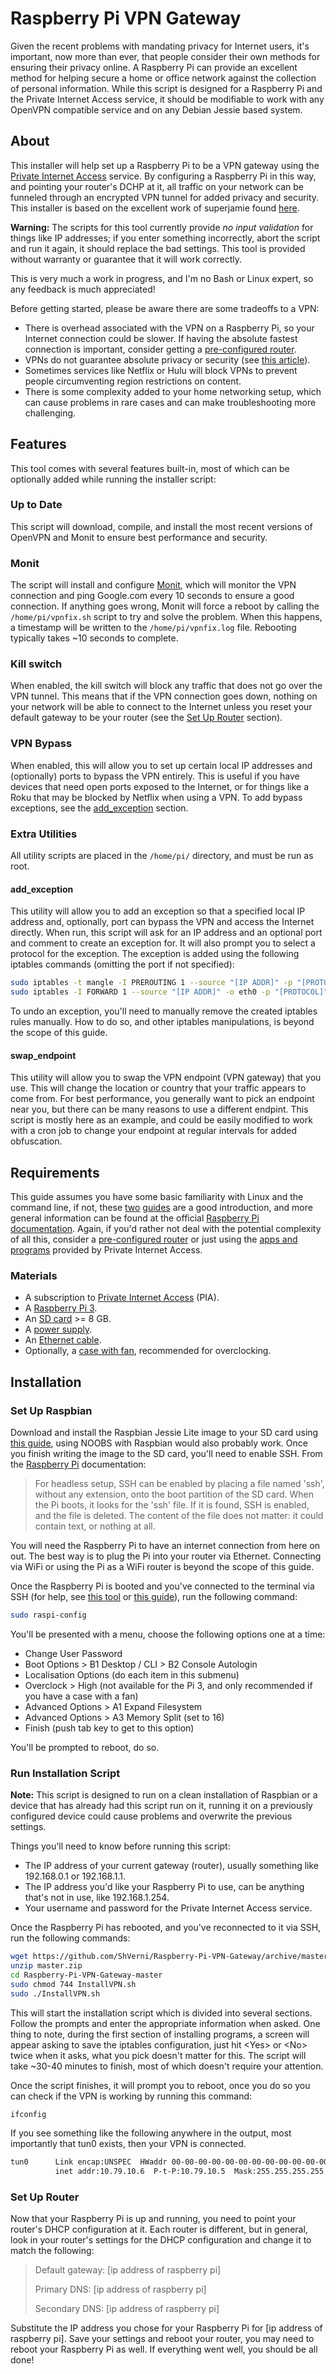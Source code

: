 # Raspberry Pi VPN Gateway
Given the recent problems with mandating privacy for Internet users, it's important, now more than ever, that people consider their own methods for ensuring their privacy online. A Raspberry Pi can provide an excellent method for helping secure a home or office network against the collection of personal information. While this script is designed for a Raspberry Pi and the Private Internet Access service, it should be modifiable to work with any OpenVPN compatible service and on any Debian Jessie based system.

## About
This installer will help set up a Raspberry Pi to be a VPN gateway using the [Private Internet Access](https://www.privateinternetaccess.com/) service. By configuring a Raspberry Pi in this way, and pointing your router's DCHP at it, all traffic on your network can be funneled through an encrypted VPN tunnel for added privacy and security. This installer is based on the excellent work of superjamie found [here](https://gist.github.com/superjamie/ac55b6d2c080582a3e64).

__Warning:__ The scripts for this tool currently provide _no input validation_ for things like IP addresses; if you enter something incorrectly, abort the script and run it again, it should replace the bad settings. This tool is provided without warranty or guarantee that it will work correctly.

This is very much a work in progress, and I'm no Bash or Linux expert, so any feedback is much appreciated!

Before getting started, please be aware there are some tradeoffs to a VPN:
* There is overhead associated with the VPN on a Raspberry Pi, so your Internet connection could be slower. If having the absolute fastest connection is important, consider getting a [pre-configured router](https://www.flashrouters.com/vpn-types/privateinternetaccess).
* VPNs do not guarantee absolute privacy or security (see [this article](https://arstechnica.com/security/2016/06/aiming-for-anonymity-ars-assesses-the-state-of-vpns-in-2016/)).
* Sometimes services like Netflix or Hulu will block VPNs to prevent people circumventing region restrictions on content.
* There is some complexity added to your home networking setup, which can cause problems in rare cases and can make troubleshooting more challenging.

## Features
This tool comes with several features built-in, most of which can be optionally added while running the installer script:

### Up to Date
This script will download, compile, and install the most recent versions of OpenVPN and Monit to ensure best performance and security.

### Monit
The script will install and configure [Monit](https://mmonit.com/), which will monitor the VPN connection and ping Google.com every 10 seconds to ensure a good connection. If anything goes wrong, Monit will force a reboot by calling the `/home/pi/vpnfix.sh` script to try and solve the problem. When this happens, a timestamp will be written to the `/home/pi/vpnfix.log` file. Rebooting typically takes ~10 seconds to complete.

### Kill switch
When enabled, the kill switch will block any traffic that does not go over the VPN tunnel. This means that if the VPN connection goes down, nothing on your network will be able to connect to the Internet unless you reset your default gateway to be your router (see the [Set Up Router](#set-up-router) section).

### VPN Bypass
When enabled, this will allow you to set up certain local IP addresses and (optionally) ports to bypass the VPN entirely. This is useful if you have devices that need open ports exposed to the Internet, or for things like a Roku that may be blocked by Netflix when using a VPN. To add bypass exceptions, see the [add_exception](#add_exception) section.

### Extra Utilities
All utility scripts are placed in the `/home/pi/` directory, and must be run as root.

#### add_exception
This utility will allow you to add an exception so that a specified local IP address and, optionally, port can bypass the VPN and access the Internet directly. When run, this script will ask for an IP address and an optional port and comment to create an exception for. It will also prompt you to select a protocol for the exception. The exception is added using the following iptables commands (omitting the port if not specified):
```bash
sudo iptables -t mangle -I PREROUTING 1 --source "[IP ADDR]" -p "[PROTOCOL]" -m "[PROTOCOL]" --dport "[PORT]" -m comment --comment "[COMMENT]" --j MARK --set-mark 1
sudo iptables -I FORWARD 1 --source "[IP ADDR]" -o eth0 -p "[PROTOCOL]" -m "[PROTOCOL]" --dport "[PORT]" -m comment --comment "[COMMENT]" --j ACCEPT
```
To undo an exception, you'll need to manually remove the created iptables rules manually. How to do so, and other iptables manipulations, is beyond the scope of this guide.

#### swap_endpoint
This utility will allow you to swap the VPN endpoint (VPN gateway) that you use. This will change the location or country that your traffic appears to come from. For best performance, you generally want to pick an endpoint near you, but there can be many reasons to use a different endpint. This script is mostly here as an example, and could be easily modified to work with a cron job to change your endpoint at regular intervals for added obfuscation.

## Requirements
This guide assumes you have some basic familiarity with Linux and the command line, if not, these [two](https://learn.adafruit.com/what-is-the-command-line/overview) [guides](http://linuxcommand.org/lc3_learning_the_shell.php) are a good introduction, and more general information can be found at the official [Raspberry Pi documentation](https://www.raspberrypi.org/documentation/). Again, if you'd rather not deal with the potential complexity of all this, consider a [pre-configured router](https://www.flashrouters.com/vpn-types/privateinternetaccess) or just using the [apps and programs](https://www.privateinternetaccess.com/pages/client-support/) provided by Private Internet Access.

### Materials
* A subscription to [Private Internet Access](https://www.privateinternetaccess.com/) (PIA).
* A [Raspberry Pi 3](https://www.amazon.com/Raspberry-Pi-RASPBERRYPI3-MODB-1GB-Model-Motherboard/dp/B01CD5VC92/).
* An [SD card](https://www.amazon.com/dp/B004UG41VY/) >= 8 GB.
* A [power supply](https://www.amazon.com/CanaKit-Raspberry-Supply-Adapter-Charger/dp/B00MARDJZ4/).
* An [Ethernet cable](https://www.amazon.com/AmazonBasics-RJ45-Cat-6-Ethernet-Patch-Cable-5-Feet-1-5-Meters/dp/B00N2VILDM/).
* Optionally, a [case with fan](https://www.amazon.com/Makerfire-Raspberry-Protective-Enclosure-Heatsink/dp/B019SIAGTO/), recommended for overclocking.

## Installation
### Set Up Raspbian
Download and install the Raspbian Jessie Lite image to your SD card using [this guide](https://www.raspberrypi.org/documentation/installation/installing-images/README.md), using NOOBS with Raspbian would also probably work. Once you finish writing the image to the SD card, you'll need to enable SSH. From the [Raspberry Pi](https://www.raspberrypi.org/documentation/remote-access/ssh/) documentation:
>For headless setup, SSH can be enabled by placing a file named 'ssh', without any extension, onto the boot partition of the SD card. When the Pi boots, it looks for the 'ssh' file. If it is found, SSH is enabled, and the file is deleted. The content of the file does not matter: it could contain text, or nothing at all.

You will need the Raspberry Pi to have an internet connection from here on out. The best way is to plug the Pi into your router via Ethernet. Connecting via WiFi or using the Pi as a WiFi router is beyond the scope of this guide.

Once the Raspberry Pi is booted and you've connected to the terminal via SSH (for help, see [this tool](https://learn.adafruit.com/the-adafruit-raspberry-pi-finder/overview/) or [this guide](https://learn.adafruit.com/adafruits-raspberry-pi-lesson-6-using-ssh/)), run the following command:
```bash
sudo raspi-config
```
You'll be presented with a menu, choose the following options one at a time:
* Change User Password
* Boot Options > B1 Desktop / CLI > B2 Console Autologin
* Localisation Options (do each item in this submenu)
* Overclock > High (not available for the Pi 3, and only recommended if you have a case with a fan)
* Advanced Options > A1 Expand Filesystem
* Advanced Options > A3 Memory Split (set to 16)
* Finish (push tab key to get to this option)

You'll be prompted to reboot, do so.

### Run Installation Script
__Note:__ This script is designed to run on a clean installation of Raspbian or a device that has already had this script run on it, running it on a previously configured device could cause problems and overwrite the previous settings.

Things you'll need to know before running this script:
* The IP address of your current gateway (router), usually something like 192.168.0.1 or 192.168.1.1.
* The IP address you'd like your Raspberry Pi to use, can be anything that's not in use, like 192.168.1.254.
* Your username and password for the Private Internet Access service.

Once the Raspberry Pi has rebooted, and you've reconnected to it via SSH, run the following commands:
```bash
wget https://github.com/ShVerni/Raspberry-Pi-VPN-Gateway/archive/master.zip
unzip master.zip
cd Raspberry-Pi-VPN-Gateway-master
sudo chmod 744 InstallVPN.sh
sudo ./InstallVPN.sh
```
This will start the installation script which is divided into several sections. Follow the prompts and enter the appropriate information when asked. One thing to note, during the first section of installing programs, a screen will appear asking to save the iptables configuration, just hit \<Yes\> or \<No\> twice when it asks, what you pick doesn't matter for this. The script will take ~30-40 minutes to finish, most of which doesn't require your attention.

Once the script finishes, it will prompt you to reboot, once you do so you can check if the VPN is working by running this command:
```bash
ifconfig
```
If you see something like the following anywhere in the output, most importantly that tun0 exists, then your VPN is connected.
```bash
tun0      Link encap:UNSPEC  HWaddr 00-00-00-00-00-00-00-00-00-00-00-00-00-00-00-00
          inet addr:10.79.10.6  P-t-P:10.79.10.5  Mask:255.255.255.255
```

### Set Up Router
Now that your Raspberry Pi is up and running, you need to point your router's DHCP configuration at it. Each router is different, but in general, look in your router's settings for the DHCP configuration and change it to match the following:
> Default gateway: [ip address of raspberry pi]
>
> Primary DNS: [ip address of raspberry pi]
>
> Secondary DNS: [ip address of raspberry pi]

Substitute the IP address you chose for your Raspberry Pi for [ip address of raspberry pi]. Save your settings and reboot your router, you may need to reboot your Raspberry Pi as well. If everything went well, you should be all done!
